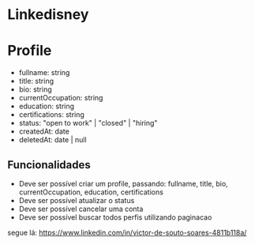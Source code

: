 # Linkedisney

# Profile
- fullname: string
- title: string
- bio: string
- currentOccupation: string
- education: string
- certifications: string
- status: "open to work" | "closed" | "hiring"
- createdAt: date
- deletedAt: date | null

## Funcionalidades
- Deve ser possível criar um profile, passando: fullname, title, bio, currentOccupation, education, certifications
- Deve ser possível atualizar o status
- Deve ser possível cancelar uma conta
- Deve ser possível buscar todos perfis utilizando paginacao

segue lá: https://www.linkedin.com/in/victor-de-souto-soares-4811b118a/